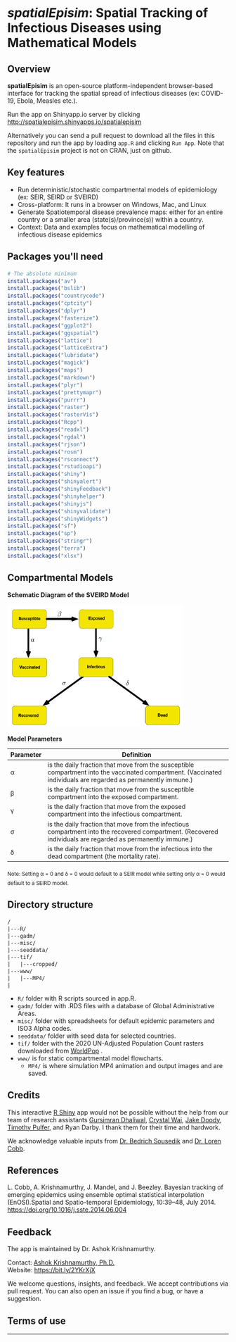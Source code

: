 # _spatialEpisim_: Spatial Tracking of Infectious Diseases using Mathematical Models
 
## Overview

**spatialEpisim** is an open-source platform-independent browser-based interface for tracking the spatial spread of infectious diseases (ex: COVID-19, Ebola, Measles etc.). 

Run the app on Shinyapp.io server by clicking <http://spatialepisim.shinyapps.io/spatialepisim>

Alternatively you can send a pull request to download all the files in this repository and run the app by loading `app.R` and clicking `Run App`. Note that the ``spatialEpisim`` project is not on CRAN, just on github.

## Key features

- Run deterministic/stochastic compartmental models of epidemiology (ex: SEIR, SEIRD or SVEIRD)
- Cross-platform: It runs in a browser on Windows, Mac, and Linux
- Generate Spatiotemporal disease prevalence maps: either for an entire country or a smaller area (state(s)/province(s)) within a country.
- Context: Data and examples focus on mathematical modelling of infectious disease epidemics

## Packages you'll need

```R
# The absolute minimum
install.packages("av")
install.packages("bslib")
install.packages("countrycode")
install.packages("cptcity")
install.packages("dplyr")
install.packages("fasterize")
install.packages("ggplot2")
install.packages("ggspatial")
install.packages("lattice")
install.packages("latticeExtra")
install.packages("lubridate")
install.packages("magick")
install.packages("maps")
install.packages("markdown")
install.packages("plyr")
install.packages("prettymapr")
install.packages("purrr")
install.packages("raster")
install.packages("rasterVis")
install.packages("Rcpp")
install.packages("readxl")
install.packages("rgdal")
install.packages("rjson")
install.packages("rosm")
install.packages("rsconnect")
install.packages("rstudioapi")
install.packages("shiny")
install.packages("shinyalert")
install.packages("shinyFeedback")
install.packages("shinyhelper")
install.packages("shinyjs")
install.packages("shinyvalidate")
install.packages("shinyWidgets")
install.packages("sf")
install.packages("sp")
install.packages("stringr")
install.packages("terra")
install.packages("xlsx")
```

## Compartmental Models

<!-- ![SEIRD](https://github.com/ashokkrish/spatialEpisim/blob/main/www/SEIRD.png)

**The SEIRD Model**

<img src="https://github.com/ashokkrish/spatialEpisim/blob/main/www/SEIRD.png" width="400"/>  -->

**Schematic Diagram of the SVEIRD Model**

<img src="https://github.com/ashokkrish/spatialEpisim/blob/main/www/SVEIRD.png" width="400"/>

**Model Parameters**

| Parameter | Definition |
| --------- | ---------- |
| &alpha; | is the daily fraction that move from the susceptible compartment into the vaccinated compartment. (Vaccinated individuals are regarded as permanently immune.) |
| &beta; | is the daily fraction that move from the susceptible compartment into the exposed compartment. |
| &gamma; | is the daily fraction that move from the exposed compartment into the infectious compartment. |
| &sigma; | is the daily fraction that move from the infectious compartment into the recovered compartment. (Recovered individuals are regarded as permanently immune.) |
| &delta; | is the daily fraction that move from the infectious into the dead compartment (the mortality rate). |

<sub> Note: Setting &alpha; = 0 and &delta; = 0 would default to a SEIR model while setting only &alpha; = 0 would default to a SEIRD model.</sub>

## Directory structure

    /
    |---R/
    |---gadm/
    |---misc/
    |---seeddata/
    |---tif/
    |   |---cropped/
    |---www/
    |   |---MP4/
    |

- `R/` folder with R scripts sourced in app.R.
- `gadm/` folder with .RDS files with a database of Global Administrative Areas.
- `misc/` folder with spreadsheets for default epidemic parameters and ISO3 Alpha codes.
- `seeddata/` folder with seed data for selected countries.
- `tif/` folder with the 2020 UN-Adjusted Population Count rasters downloaded from [WorldPop](https://www.worldpop.org/) .
- `www/` is for static compartmental model flowcharts.
  - `MP4/` is where simulation MP4 animation and output images and are saved.

## Credits

This interactive [R Shiny](https://shiny.rstudio.com/) app would not be possible without the help from our team of research assistants [Gursimran Dhaliwal](https://github.com/dhaliwalgurs), [Crystal Wai](https://github.com/cwai097), [Jake Doody](https://github.com/jdoody1), [Timothy Pulfer](https://github.com/TimPulfer), and Ryan Darby. I thank them for their time and hardwork.

We acknowledge valuable inputs from [Dr. Bedrich Sousedik](https://github.com/sousedik/) and [Dr. Loren Cobb](http://www.aetheling.com/).

<!--- [Dr. Agatha E. Ojimelukwe](https://www.linkedin.com/in/agatha-ojimelukwe/) and [Maya Mueller](https://www.linkedin.com/in/maya-mueller-842925198/). --->

## References

L. Cobb, A. Krishnamurthy, J. Mandel, and J. Beezley. Bayesian tracking of emerging epidemics using ensemble optimal statistical interpolation (EnOSI).Spatial and Spatio-temporal Epidemiology, 10:39–48, July 2014. <https://doi.org/10.1016/j.sste.2014.06.004>

## Feedback

The app is maintained by Dr. Ashok Krishnamurthy.

Contact: [Ashok Krishnamurthy, Ph.D.](mailto:akrishnamurthy@mtroyal.ca)  
Website: <https://bit.ly/2YKrXjX>  

We welcome questions, insights, and feedback. We accept contributions via pull request. You can also open an issue if you find a bug, or have a suggestion.
 
## Terms of use

-----

